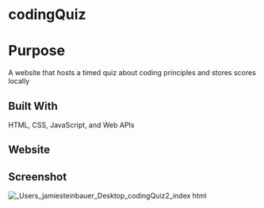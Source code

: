 # codingQuiz

# Purpose
A website that hosts a timed quiz about coding principles and stores scores locally

## Built With
HTML, CSS, JavaScript, and Web APIs

## Website


## Screenshot
![_Users_jamiesteinbauer_Desktop_codingQuiz2_index html](https://user-images.githubusercontent.com/97713001/159173011-19d122fa-1dbf-4373-ab53-6a275dba7960.png)
